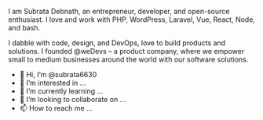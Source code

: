 I am Subrata Debnath, an entrepreneur, developer, and open-source enthusiast. I love and work with PHP, WordPress, Laravel, Vue, React, Node, and bash.

I dabble with code, design, and DevOps, love to build products and solutions. I founded @weDevs – a product company, where we empower small to medium businesses around the world with our software solutions.

- 👋 Hi, I’m @subrata6630
- 👀 I’m interested in ...
- 🌱 I’m currently learning ...
- 💞️ I’m looking to collaborate on ...
- 📫 How to reach me ...

<!---
subrata6630/subrata6630 is a ✨ special ✨ repository because its `README.md` (this file) appears on your GitHub profile.
You can click the Preview link to take a look at your changes.
--->
